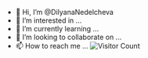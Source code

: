 - 👋 Hi, I’m @DilyanaNedelcheva
- 👀 I’m interested in ...
- 🌱 I’m currently learning ...
- 💞️ I’m looking to collaborate on ...
- 📫 How to reach me ...
![Visitor Count](https://profile-counter.glitch.me/DilyanaCodixis/count.svg)
<!---
DilyanaNedelcheva/DilyanaNedelcheva is a ✨ special ✨ repository because its `README.md` (this file) appears on your GitHub profile.
You can click the Preview link to take a look at your changes.
--->
